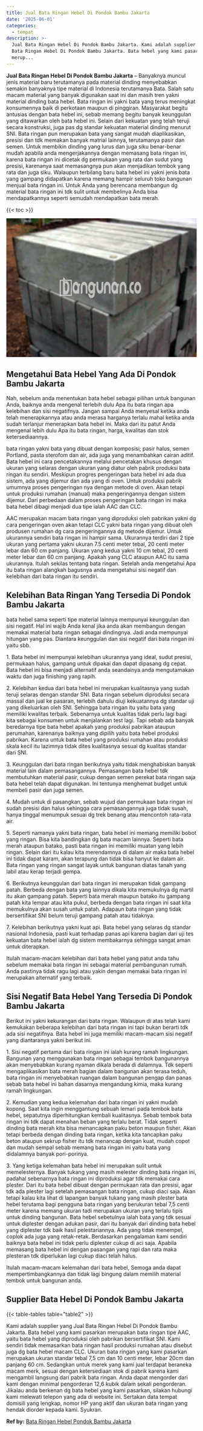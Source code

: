 ```yaml
---
title: Jual Bata Ringan Hebel Di Pondok Bambu Jakarta
date: '2025-06-01'
categories:
  - tempat
description: >-
  Jual Bata Ringan Hebel Di Pondok Bambu Jakarta. Kami adalah supplier yang Jual
  Bata Ringan Hebel Di Pondok Bambu Jakarta. Bata hebel yang kami pasarkan
  merup...
---
```


**Jual Bata Ringan Hebel Di Pondok Bambu Jakarta** – Banyaknya muncul jenis material baru terutamanya pada material dinding menyebabkan semakin banyaknya tipe material di Indonesia terutamanya Bata. Salah satu macam material yang banyak digunakan saat ini dan masih tren yakni material dinding bata hebel. Bata ringan ini yakni bata yang terus meningkat konsumennya baik di perkotaan maupun di pinggiran. Masyarakat begitu antusias dengan bata hebel ini, sebab memang begitu banyak keunggulan yang ditawarkan oleh bata hebel ini. Selain dari kekuatan yang telah teruji secara konstruksi, juga pas dg standar kekuatan material dinding menurut SNI. Bata ringan pun merupakan bata yang sangat mudah diaplikasikan, presisi dan tdk memakan banyak matrial lainnya, terutamanya pasir dan semen. Untuk membikin dinding yang lurus dan juga siku benar-benar mudah apabila anda mengerjakannya dengan memasang bata ringan ini, karena bata ringan ini dicetak dg permukaan yang rata dan sudut yang presisi, karenanya saat memasangnya pun akan menjadikan tembok yang rata dan juga siku. Walaupun terbilang baru bata hebel ini yakni jenis bata yang gampang didapatkan karena memang hampir seluruh toko bangunan menjual bata ringan ini. Untuk Anda yang berencana membangun dg material bata ringan ini tdk sulit untuk membelinya Anda bisa mendapatkannya seperti semudah mendapatkan bata merah.

{{< toc >}}

![Jual Bata Ringan Hebel Di Pondok Bambu Jakarta](/images/jual-hebel-murah-40.png)

## Mengetahui Bata Hebel Yang Ada Di Pondok Bambu Jakarta

Nah, sebelum anda menentukan bata hebel sebagai pilihan untuk bangunan Anda, baiknya anda mengenal terlebih dulu Apa itu bata ringan apa kelebihan dan sisi negatifnya. Jangan sampai Anda menyesal ketika anda telah menerapkannya atau anda merasa harganya terlalu mahal ketika anda sudah terlanjur menerapkan bata hebel ini. Maka dari itu patut Anda mengenal lebih dulu Apa itu bata ringan, harga, kwalitas dan stok ketersediaannya.

bata ringan yakni bata yang dibuat dengan komposisi; pasir halus, semen Portland, pasta sterofom dan air, ada juga yang menambahkan cairan aditif. Bata hebel ini cara pencetakannya melalui pencetakan khusus dengan ukuran yang selaras dengan ukuran yang diatur oleh pabrik produksi bata ringan itu sendiri. Meskipun progres pengeringan bata hebel ini ada dua sistem, ada yang dijemur dan ada yang di oven. Untuk produksi pabrik umumnya proses pengeringan nya dengan metode di oven. Akan tetapi untuk produksi rumahan (manual) maka pengeringannya dengan sistem dijemur. Dari perbedaan dalam proses pengeringan bata ringan ini maka bata hebel dibagi menjadi dua tipe ialah AAC dan CLC.

AAC merupakan macam bata ringan yang diproduksi oleh pabrikan yakni dg cara pengeringan oven akan tetapi CLC yakni bata ringan yang dibuat oleh produsen rumahan dg cara pengeringannya dg metode dijemur. Untuk ukurannya sendiri bata ringan ini hampir sama. Ukurannya terdiri dari 2 tipe ukuran yang pertama yakni ukuran 7.5 centi meter tebal, 20 centi meter lebar dan 60 cm panjang. Ukuran yang kedua yakni 10 cm tebal, 20 centi meter lebar dan 60 cm panjang. Apakah yang CLC ataupun AAC itu sama ukurannya. Itulah sekilas tentang bata ringan. Setelah anda mengetahui Apa itu bata ringan alangkah bagusnya anda mengetahui sisi negatif dan kelebihan dari bata ringan itu sendiri.

## Kelebihan Bata Ringan Yang Tersedia Di Pondok Bambu Jakarta

bata hebel sama seperti tipe material lainnya mempunyai keunggulan dan sisi negatif. Hal ini wajib Anda kenal jika anda akan membangun dengan memakai material bata ringan sebagai dindingnya. Jadi anda mempunyai hitungan yang pas. Diantara keunggulan dan sisi negatif dari bata ringan ini yaitu sbb.

1\. Bata hebel ini mempunyai kelebihan ukurannya yang ideal, sudut presisi, permukaan halus, gampang untuk dipakai dan dapat dipasang dg cepat. Bata hebel ini bisa menjadi alternatif anda seandainya anda mengutamakan waktu dan juga finishing yang rapih.

2\. Kelebihan kedua dari bata hebel ini merupakan kualitasnya yang sudah teruji selaras dengan standar SNI. Bata ringan sebelum diproduksi secara massal dan jual ke pasaran, terlebih dahulu diuji kekuatannya dg standar uji yang dikeluarkan oleh SNI. Sehingga bata ringan itu yaitu bata yang memiliki kwalitas terbaik. Sebenarnya untuk kualitas tidak perlu lagi bagi kita sebagai konsumen untuk menjalankan test lagi. Tapi sebab ada banyak beredarnya tipe bata hebel apakah yang produksi pabrikan ataupun perumahan, karenanya baiknya yang dipilih yaitu bata hebel produksi pabrikan. Karena untuk bata hebel yang produksi rumahan atau produksi skala kecil itu lazimnya tidak dites kualitasnya sesuai dg kualitas standar dari SNI.

3\. Keunggulan dari bata ringan berikutnya yaitu tidak menghabiskan banyak material lain dalam pemasangannya. Pemasangan bata hebel tdk membutuhkan material pasir, cukup dengan semen perekat bata ringan saja bata hebel telah dapat digunakan. Ini tentunya menghemat budget untuk membeli pasir dan juga semen.

4\. Mudah untuk di pasangkan, sebab wujud dan permukaan bata ringan ini sudah presisi dan halus sehingga cara pemasangannya juga tidak susah, hanya tinggal menumpuk sesuai dg trek benang atau mencontoh rata-rata air.

5\. Seperti namanya yakni bata ringan, bata hebel ini memang memiliki bobot yang ringan. Bisa kita bandingkan dg bata macam lainnya. Seperti bata merah ataupun batako, pasti bata ringan ini memiliki muatan yang lebih ringan. Selain dari itu kalau kita merendamnya di dalam air maka bata hebel ini tidak dapat karam, akan terapung dan tidak bisa hanyut ke dalam air. Bata ringan yang ringan sangat layak untuk bangunan diatas tanah yang labil atau kerap terjadi gempa.

6\. Berikutnya keunggulan dari bata ringan ini merupakan tidak gampang patah. Berbeda dengan bata yang lainnya dikala kita memukulnya dg martil itu akan gampang patah. Seperti bata merah maupun batako itu gampang patah kita lempar atau kita pukul, berbeda dengan bata ringan ini saat kita memukulnya akan susah untuk patah. Adapaun bata ringan yang tidak bersertifikat SNI belum teruji gampang patah atau tidaknya.

7\. Kelebihan berikutnya yakni kuat api. Bata hebel yang selaras dg standar nasional Indonesia, pasti kuat terhadap panas api karena bagian dari uji tes kekuatan bata hebel ialah dg sistem membakarnya sehingga sangat aman untuk diterapkan.

Itulah macam-macam kelebihan dari bata hebel yang patut anda tahu sebelum memakai bata ringan ini sebagai material pembangunan rumah. Anda pastinya tidak ragu lagi atau yakin dengan memakai bata ringan ini merupakan alternatif yang terbaik.

## Sisi Negatif Bata Hebel Yang Tersedia Di Pondok Bambu Jakarta

Berikut ini yakni kekurangan dari bata ringan. Walaupun di atas telah kami kemukakan beberapa kelebihan dari bata ringan ini tapi bukan berarti tdk ada sisi negatifnya. Bata hebel ini juga memiliki macam-macam sisi negatif yang diantaranya yakni berikut ini.

1\. Sisi negatif pertama dari bata ringan ini ialah kurang ramah lingkungan. Bangunan yang menggunakan bata ringan sebagai tembok bangunannya akan menyebabkan kurang nyaman dikala berada di dalamnya. Tdk seperti mengaplikasikan bata merah bagian dalam bangunan akan terasa teduh, bata ringan ini menyebabkan ruangan dalam bangunan pengap dan panas sebab bata hebel ini bahan dasarnya mengandung kimia, maka kurang ramah lingkungan.

2\. Kemudian yang kedua kelemahan dari bata ringan ini yakni mudah kopong. Saat kita ingin menggantung sebuah lemari pada tembok bata hebel, sepatutnya diperhitungkan kembali kualitasnya. Sebab tembok bata ringan ini tdk dapat menahan beban yang terlalu berat. Tidak seperti dinding bata merah kita bisa menancapkan paku beton maupun fisher. Akan tetapi berbeda dengan dinding bata ringan, ketika kita tancapkan paku beton ataupun sekrup fisher itu tdk menancap dengan kuat, mudah copot dan mudah sempal sebab memang bata ringan ini yaitu bata yang didalamnya banyak pori-porinya.

3\. Yang ketiga kelemahan bata hebel ini merupakan sulit untuk memelesternya. Banyak tukang yang masih melester dinding bata ringan ini, padahal sebenarnya bata ringan ini diproduksi agar tdk memakai cara plester. Dari itu bata hebel dibuat dengan permukaan rata dan presisi, agar tdk ada plester lagi setelah pemasangan bata ringan, cukup diaci saja. Akan tetapi kalau kita lihat di lapangan banyak tukang yang masih plester bata hebel terutama bagi pengguna bata ringan yang berukuran tebal 7,5 centi meter karena memang ukuran tadi merupakan ukuran yang terlalu tipis untuk dinding bangunan. Bata hebel sebetulnya ialah bata yang tdk sesuai untuk diplester dengan adukan pasir, dari itu banyak dari dinding bata hebel yang diplester tdk baik hasil pelestariannya. Ada yang tidak menempel, coplok ada juga yang retak-retak. Berdasarkan pengalaman kami sendiri baiknya bata hebel ini tidak perlu diplester cukup di aci saja. Apabila memasang bata hebel ini dengan pasangan yang rapi dan rata maka plesteran tdk diperlukan lagi cukup diaci telah halus.

Itulah macam-macam kelemahan dari bata hebel, Semoga anda dapat mempertimbangkannya dan tidak lagi bingung dalam memilih material tembok untuk bangunan anda.

## Supplier Bata Hebel Di Pondok Bambu Jakarta

{{< table-tables table="table2" >}}

Kami adalah supplier yang Jual Bata Ringan Hebel Di Pondok Bambu Jakarta. Bata hebel yang kami pasarkan merupakan bata ringan tipe AAC, yaitu bata hebel yang diproduksi oleh pabrikan bersertifikat SNI. Kami sendiri tidak memasarkan bata ringan hasil produksi rumahan atau disebut juga dg bata hebel macam CLC. Ukuran bata ringan yang kami pasarkan merupakan ukuran standar tebal 7,5 cm dan 10 centi meter, lebar 20cm dan panjang 60 cm. Sedangkan untuk merek yang kami jual terdapat beraneka macam merk, sesuai dengan ketersediaan stok di pabrik karena kami mengambil langsung dari pabrik bata ringan. Anda dapat mengorder dari kami dengan minimal pengorderan 12,6 kubik dalam sekali pengorderan. Jikalau anda berkenan dg bata hebel yang kami pasarkan, silakan hubungi kami melewati telepon yang ada di website ini. Sertakan data tempat domisili yang lengkap, nomor HP yang aktif dan ukuran bata ringan yang hendak diorder kepada kami. Syukran.

**Ref by:** [Bata Ringan Hebel Pondok Bambu Jakarta](https://id.wikipedia.org/wiki/Bata)
